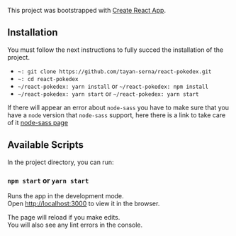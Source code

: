 This project was bootstrapped with [Create React App](https://github.com/facebook/create-react-app).

## Installation
You must follow the next instructions to fully succed the installation of the project.
  - `~: git clone https://github.com/tayan-serna/react-pokedex.git`
  - `~: cd react-pokedex`
  - `~/react-pokedex: yarn install` or `~/react-pokedex: npm install`
  - `~/react-pokedex: yarn start` or `~/react-pokedex: yarn start`

If there will appear an error about `node-sass` you have to make sure that you have a `node` version that `node-sass` support, here there is a link to take care of it [node-sass page](https://github.com/sass/node-sass)

## Available Scripts

In the project directory, you can run:

### `npm start` or `yarn start`

Runs the app in the development mode.<br>
Open [http://localhost:3000](http://localhost:3000) to view it in the browser.

The page will reload if you make edits.<br>
You will also see any lint errors in the console.
